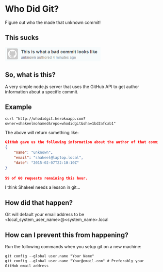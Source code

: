 # Who Did Git?
Figure out who the made that unknown commit!

## This sucks

![Screenshot of commit with unknown author](public/screenshot.png)

## So, what is this?

A very simple node.js server that uses the GitHub API to get author information about a specific commit.

## Example

```shell
curl "http://whodidgit.herokuapp.com?owner=shakeelmohamed&repo=whodidgit&sha=1bd2afcab1"
```

The above will return something like:

```json
GitHub gave us the following information about the author of that commit:
{
    "name": "unknown",
    "email": "shakeel@laptop.local",
    "date": "2015-02-07T22:10:10Z"
}

59 of 60 requests remaining this hour.
```

I think Shakeel needs a lesson in git...

## How did that happen?

Git will default your email address to be <local_system_user_name>@<system_name>.local

## How can I prevent this from happening?

Run the following commands when you setup git on a new machine:

```shell
git config --global user.name "Your Name"
git config --global user.name "Your@email.com" # Preferably your GitHub email address
```
